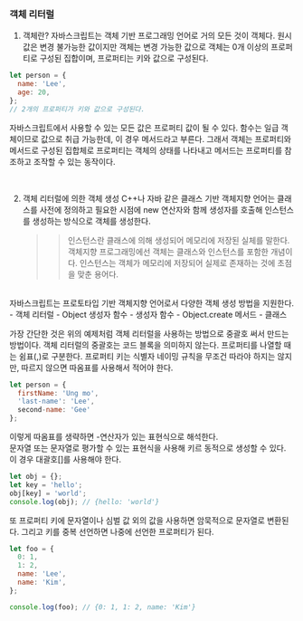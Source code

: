 ### 객체 리터럴

1. 객체란?
   자바스크립트는 객체 기반 프로그래밍 언어로 거의 모든 것이 객체다.
   원시 값은 변경 불가능한 값이지만 객체는 변경 가능한 값으로 객체는 0개 이상의 프로퍼티로 구성된 집합이며, 프로퍼티는 키와 값으로 구성된다.

```javascript
let person = {
  name: 'Lee',
  age: 20,
};
// 2개의 프로퍼티가 키와 값으로 구성된다.
```

자바스크립트에서 사용할 수 있는 모든 값은 프로퍼티 값이 될 수 있다. 함수는 일급 객체이므로 값으로 취급 가능한데, 이 경우 메서드라고 부른다.
그래서 객체는 프로퍼티와 메서드로 구성된 집합체로 프로퍼티는 객체의 상태를 나타내고 메서드는 프로퍼티를 참조하고 조작할 수 있는 동작이다.

  <br>

2. 객체 리터럴에 의한 객체 생성
   C++나 자바 같은 클래스 기반 객체지향 언어는 클래스를 사전에 정의하고 필요한 시점에 new 연산자와 함께 생성자를 호출해 인스턴스를 생성하는 방식으로 객체를 생성한다.
   > > 인스턴스란 클래스에 의해 생성되어 메모리에 저장된 실체를 말한다. 객체지향 프로그래밍에선 객체는 클래스와 인스턴스를 포함한 개념이다. 인스턴스는 객체가 메모리에 저장되어 실제로 존재하는 것에 초점을 맞춘 용어다.

  <br>
  자바스크립트는 프로토타입 기반 객체지향 언어로서 다양한 객체 생성 방법을 지원한다.
  - 객체 리터럴
  - Object 생성자 함수
  - 생성자 함수
  - Object.create 메서드
  - 클래스

가장 간단한 것은 위의 예제처럼 객체 리터럴을 사용하는 방법으로 중괄호 써서 만드는 방법이다.
객체 리터럴의 중괄호는 코드 블록을 의미하지 않는다.
프로퍼티를 나열할 때는 쉼표(,)로 구분한다.
프로퍼티 키는 식별자 네이밍 규칙을 무조건 따라야 하지는 않지만, 따르지 않으면 따옴표를 사용해서 적어야 한다.

```javascript
let person = {
  firstName: 'Ung mo',
  'last-name': 'Lee',
  second-name: 'Gee'
};
```

이렇게 따옴표를 생략하면 -연산자가 있는 표현식으로 해석한다.
<br>
문자열 또는 문자열로 평가할 수 있는 표현식을 사용해 키르 동적으로 생성할 수 있다. 이 경우 대괄호[]를 사용해야 한다.

```javascript
let obj = {};
let key = 'hello';
obj[key] = 'world';
console.log(obj); // {hello: 'world'}
```

또 프로퍼티 키에 문자열이나 심벌 값 외의 값을 사용하면 암묵적으로 문자열로 변환된다. 그리고 키를 중복 선언하면 나중에 선언한 프로퍼티가 된다.

```javascript
let foo = {
  0: 1,
  1: 2,
  name: 'Lee',
  name: 'Kim',
};

console.log(foo); // {0: 1, 1: 2, name: 'Kim'}
```
